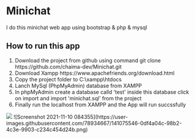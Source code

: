# Minichat
I do this minichat web app using bootstrap & php & mysql
<h2>How to run this app</h2>

<ol>
  <li> Download the project from github using command git clone https://github.com/chaima-dev/Minichat.git</li>
  <li> Download Xampp https://www.apachefriends.org/download.html</li>
  <li> Copy the project folder to C:\xampp\htdocs</li>
  <li> Lanch MySql (PhpMyAdmin) database from XAMPP </li>
  <li> In phpMyAdmin create a database calld 'test' inside this database click on import and import 'minichat.sql' from the project </li>
  <li> Finally run the localhost from XAMPP and the App will run succssfully</li>
</ol>
<img src="https://user-images.githubusercontent.com/78934667/141075546-0df4a04c-98b2-4c3e-9903-c234c454d24b.png">
![Screenshot 2021-11-10 084355](https://user-images.githubusercontent.com/78934667/141075546-0df4a04c-98b2-4c3e-9903-c234c454d24b.png)
